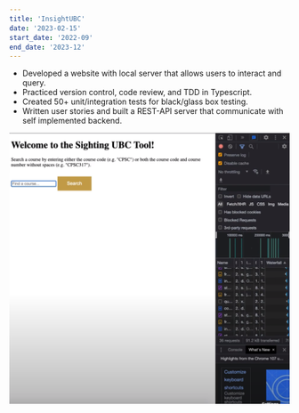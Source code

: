 ```yaml
---
title: 'InsightUBC'
date: '2023-02-15'
start_date: '2022-09'
end_date: '2023-12'
---
```


- Developed a website with local server that allows users to interact and query.
- Practiced version control, code review, and TDD in Typescript.
- Created 50+ unit/integration tests for black/glass box testing.
- Written user stories and built a REST-API server that communicate with self implemented backend.

<img src="../public/images/InsightUBC/1.png"
     alt="Screenshot 1"
     style="float: left; margin-right: 10px;" />